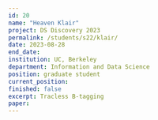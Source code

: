 ```yaml
---
id: 20
name: "Heaven Klair"
project: DS Discovery 2023
permalink: /students/s22/klair/
date: 2023-08-28
end_date: 
institution: UC, Berkeley
department: Information and Data Science
position: graduate student
current_position: 
finished: false
excerpt: Tracless B-tagging
paper: 
---
```

